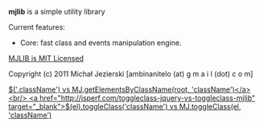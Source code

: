 <b>mjlib</b> is a simple utility library

Current features:
- Core: fast class and events manipulation engine.

<a href="http://en.wikipedia.org/wiki/MIT_License" target="_blank">MJLIB is MIT Licensed</a>

Copyright (c) 2011 Michał Jezierski [ambinanitelo (at) g m a i l (dot) c o m]

<a href="http://jsperf.com/classname-vs-mj-getelementsbyclassname-root-classname" target="_blank">$('.className') vs MJ.getElementsByClassName(root, 'className')</a><br/>
<a href="http://jsperf.com/toggleclass-jquery-vs-toggleclass-mjlib" target="_blank">$(el).toggleClass('className') vs MJ.toggleClass(el, 'className')</a>

